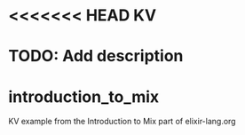 <<<<<<< HEAD
KV
==

**TODO: Add description**
=======
# introduction_to_mix
KV example from the Introduction to Mix part of elixir-lang.org
